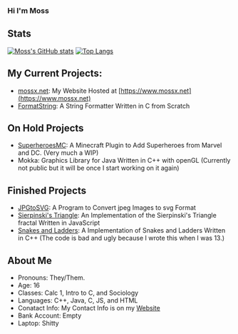 ### Hi I'm Moss

## Stats
[![Moss's GitHub stats](https://github-readme-stats.vercel.app/api?username=mossx-dev&hide=contribs&exclude_repo=github-stats&theme=tokyonight&show_icons=true&line_height=24)](https://github.com/anuraghazra/github-readme-stats)
[![Top Langs](https://github-readme-stats.vercel.app/api/top-langs/?username=mossx-dev&layout=compact&exclude_repo=github-stats&theme=tokyonight&langs_count=6)](https://github.com/anuraghazra/github-readme-stats)
<br>



## My Current Projects:
 - [mossx.net](https://github.com/mossx-dev/mossx.net): My Website Hosted at [https://www.mossx.net](https://www.mossx.net)
 - [FormatString](https://github.com/mossx-dev/FormatString): A String Formatter Written in C from Scratch

## On Hold Projects
 - [SuperheroesMC](https://github.com/mossx-dev/SuperheroesMC): A Minecraft Plugin to Add Superheroes from Marvel and DC. (Very much a WIP)
 - Mokka: Graphics Library for Java Written in C++ with openGL (Currently not public but it will be once I start working on it again)

## Finished Projects
 - [JPGtoSVG](https://github.com/mossx-dev/JPGtoSVG): A Program to Convert jpeg Images to svg Format
 - [Sierpinski's Triangle](https://github.com/mossx-dev/Sierpinskis-triangle): An Implementation of the Sierpinski's Triangle fractal Written in JavaScript
 - [Snakes and Ladders](https://github.com/mossx-dev/Snakes): A Implementation of Snakes and Ladders Written in C++ (The code is bad and ugly because I wrote this when I was 13.)

## About Me
 - Pronouns: They/Them. 
 - Age: 16  
 - Classes: Calc 1, Intro to C, and Sociology
 - Languages: C++, Java, C, JS, and HTML
 - Conatact Info: My Contact Info is on my [Website](https://www.mossx.net/contact)
 - Bank Account: Empty
 - Laptop: Shitty

<!--
**mossx-dev/mossx-dev** is a ✨ _special_ ✨ repository because its `README.md` (this file) appears on your GitHub profile.

Here are some ideas to get you started:

- 🔭 I’m currently working on ...
- 🌱 I’m currently learning ...
- 👯 I’m looking to collaborate on ...
- 🤔 I’m looking for help with ...
- 💬 Ask me about ...
- 📫 How to reach me: ...
- 😄 Pronouns: ...
- ⚡ Fun fact: ...
-->
